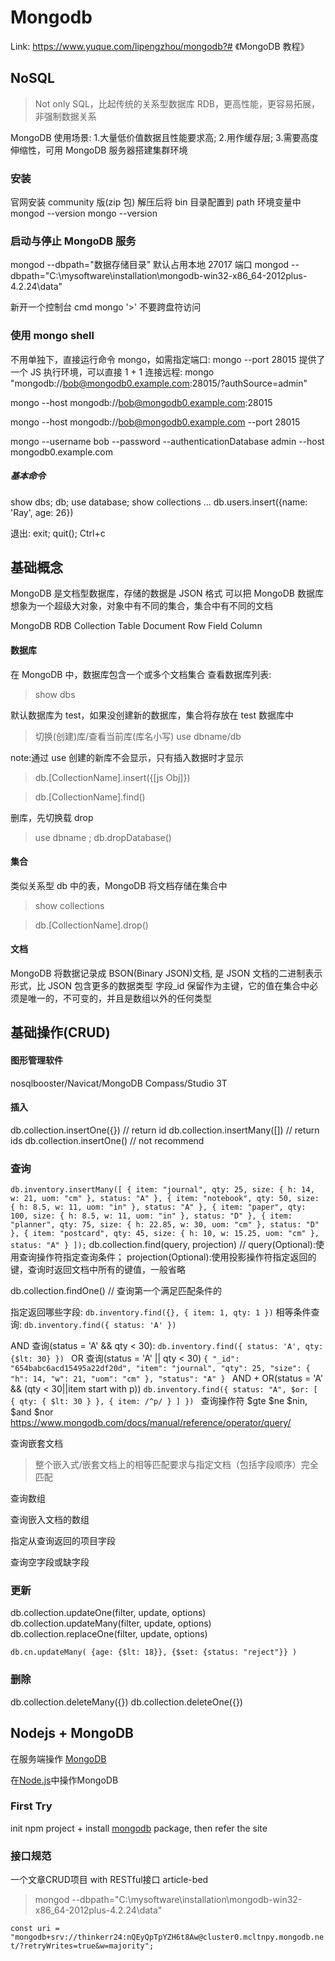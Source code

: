 # Mongodb

Link: https://www.yuque.com/lipengzhou/mongodb?# 《MongoDB 教程》

## NoSQL

> Not only SQL，比起传统的关系型数据库 RDB，更高性能，更容易拓展，非强制数据关系

MongoDB 使用场景: 1.大量低价值数据且性能要求高; 2.用作缓存层; 3.需要高度伸缩性，可用 MongoDB 服务器搭建集群环境

### 安装

官网安装 community 版(zip 包)
解压后将 bin 目录配置到 path 环境变量中
mongod --version
mongo --version

### 启动与停止 MongoDB 服务

mongod --dbpath="数据存储目录" 默认占用本地 27017 端口
mongod --dbpath="C:\mysoftware\installation\mongodb-win32-x86_64-2012plus-4.2.24\data"

新开一个控制台 cmd
mongo
'>'
不要跨盘符访问

### 使用 mongo shell

不用单独下，直接运行命令 mongo，如需指定端口: mongo --port 28015
提供了一个 JS 执行环境，可以直接 1 + 1
连接远程:
mongo "mongodb://bob@mongodb0.example.com:28015/?authSource=admin"

mongo --host mongodb://bob@mongodb0.example.com:28015

mongo --host mongodb://bob@mongodb0.example.com --port 28015

mongo --username bob --password --authenticationDatabase admin --host mongodb0.example.com

##### 基本命令

show dbs; db; use database; show collections ...
db.users.insert({name: 'Ray', age: 26})

退出: exit; quit(); Ctrl+c

## 基础概念

MongoDB 是文档型数据库，存储的数据是 JSON 格式
可以把 MongoDB 数据库想象为一个超级大对象，对象中有不同的集合，集合中有不同的文档

MongoDB RDB
Collection Table
Document Row
Field Column

#### 数据库

在 MongoDB 中，数据库包含一个或多个文档集合
查看数据库列表:

> show dbs

默认数据库为 test，如果没创建新的数据库，集合将存放在 test 数据库中

> 切换(创建)库/查看当前库(库名小写)
> use dbname/db

note:通过 use 创建的新库不会显示，只有插入数据时才显示

> db.[CollectionName].insert({[js Obj]})

> db.[CollectionName].find()

删库，先切换载 drop

> use dbname ; db.dropDatabase()

#### 集合

类似关系型 db 中的表，MongoDB 将文档存储在集合中

> show collections

> db.[CollectionName].drop()

#### 文档

MongoDB 将数据记录成 BSON(Binary JSON)文档, 是 JSON 文档的二进制表示形式，比 JSON 包含更多的数据类型
字段\_id 保留作为主键，它的值在集合中必须是唯一的，不可变的，并且是数组以外的任何类型

## 基础操作(CRUD)

#### 图形管理软件

nosqlbooster/Navicat/MongoDB Compass/Studio 3T

#### 插入

db.collection.insertOne({}) // return id
db.collection.insertMany([]) // return ids
db.collection.insertOne() // not recommend

### 查询

`db.inventory.insertMany([
   { item: "journal", qty: 25, size: { h: 14, w: 21, uom: "cm" }, status: "A" },
   { item: "notebook", qty: 50, size: { h: 8.5, w: 11, uom: "in" }, status: "A" },
   { item: "paper", qty: 100, size: { h: 8.5, w: 11, uom: "in" }, status: "D" },
   { item: "planner", qty: 75, size: { h: 22.85, w: 30, uom: "cm" }, status: "D" },
   { item: "postcard", qty: 45, size: { h: 10, w: 15.25, uom: "cm" }, status: "A" }
]);`
db.collection.find(query, projection) // query(Optional):使用查询操作符指定查询条件；
projection(Optional):使用投影操作符指定返回的键，查询时返回文档中所有的键值，一般省略

db.collection.findOne() // 查询第一个满足匹配条件的

指定返回哪些字段:
`db.inventory.find({}, {
    item: 1,
    qty: 1
})`
相等条件查询:
`db.inventory.find({
    status: 'A'
})
`

AND 查询(status = 'A' && qty < 30):
`db.inventory.find({
    status: 'A',
    qty: {$lt: 30}
})
`
OR 查询(status = 'A' || qty < 30)
`{
  "_id": "654babc6acd15495a22df20d",
  "item": "journal",
  "qty": 25,
  "size": {
    "h": 14,
    "w": 21,
    "uom": "cm"
  },
  "status": "A"
}
`
AND + OR(status = 'A' && (qty < 30||item start with p))
`db.inventory.find({
  status: "A",
  $or: [ { qty: { $lt: 30 } }, { item: /^p/ } ]
})
`
查询操作符
$gte $ne $nin, $and $nor
https://www.mongodb.com/docs/manual/reference/operator/query/

查询嵌套文档

> 整个嵌入式/嵌套文档上的相等匹配要求与指定文档（包括字段顺序）完全匹配

查询数组

查询嵌入文档的数组

指定从查询返回的项目字段

查询空字段或缺字段

### 更新

db.collection.updateOne(filter, update, options)
db.collection.updateMany(filter, update, options)
db.collection.replaceOne(filter, update, options)

`db.cn.updateMany(
  {age: {$lt: 18}},
  {$set: {status: "reject"}}
)`

### 删除
db.collection.deleteMany({})
db.collection.deleteOne({})


## Nodejs + MongoDB
在服务端操作 [MongoDB](https://www.mongodb.com/docs/drivers/)

在[Node.js](https://www.mongodb.com/docs/drivers/node/current/)中操作MongoDB

### First Try
init npm project + install [mongodb](https://www.npmjs.com/package/mongodb) package, then refer the site

### 接口规范

一个文章CRUD项目 with RESTful接口 article-bed

> mongod --dbpath="C:\mysoftware\installation\mongodb-win32-x86_64-2012plus-4.2.24\data"

`const uri = "mongodb+srv://thinkerr24:nQEyQpTpYZH6t8Aw@cluster0.mcltnpy.mongodb.net/?retryWrites=true&w=majority";
`
